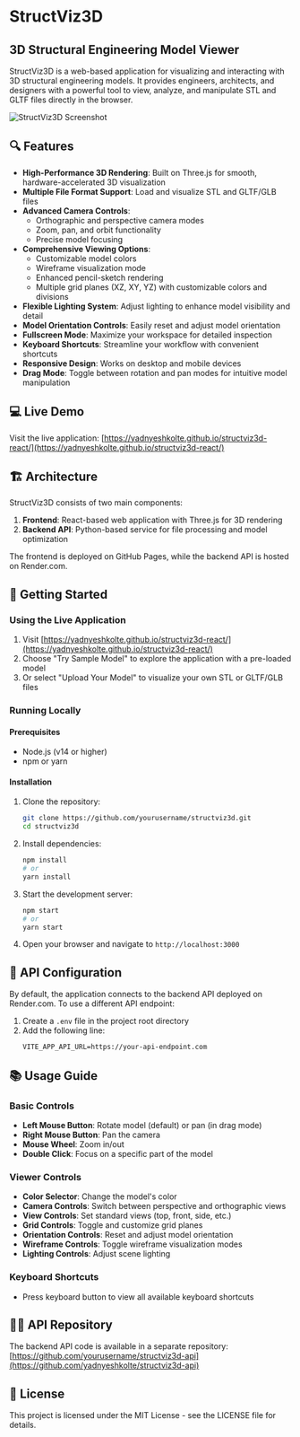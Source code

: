 # StructViz3D

## 3D Structural Engineering Model Viewer

StructViz3D is a web-based application for visualizing and interacting with 3D structural engineering models. It provides engineers, architects, and designers with a powerful tool to view, analyze, and manipulate STL and GLTF files directly in the browser.

![StructViz3D Screenshot](https://github.com/user-attachments/assets/6f509d6e-e994-4cdc-a0e9-497cc2f34722)

## 🔍 Features

- **High-Performance 3D Rendering**: Built on Three.js for smooth, hardware-accelerated 3D visualization
- **Multiple File Format Support**: Load and visualize STL and GLTF/GLB files
- **Advanced Camera Controls**:
  - Orthographic and perspective camera modes
  - Zoom, pan, and orbit functionality
  - Precise model focusing
- **Comprehensive Viewing Options**:
  - Customizable model colors
  - Wireframe visualization mode
  - Enhanced pencil-sketch rendering
  - Multiple grid planes (XZ, XY, YZ) with customizable colors and divisions
- **Flexible Lighting System**: Adjust lighting to enhance model visibility and detail
- **Model Orientation Controls**: Easily reset and adjust model orientation
- **Fullscreen Mode**: Maximize your workspace for detailed inspection
- **Keyboard Shortcuts**: Streamline your workflow with convenient shortcuts
- **Responsive Design**: Works on desktop and mobile devices
- **Drag Mode**: Toggle between rotation and pan modes for intuitive model manipulation

## 💻 Live Demo

Visit the live application: [https://yadnyeshkolte.github.io/structviz3d-react/](https://yadnyeshkolte.github.io/structviz3d-react/)

## 🏗️ Architecture

StructViz3D consists of two main components:

1. **Frontend**: React-based web application with Three.js for 3D rendering
2. **Backend API**: Python-based service for file processing and model optimization

The frontend is deployed on GitHub Pages, while the backend API is hosted on Render.com.

## 🚀 Getting Started

### Using the Live Application

1. Visit [https://yadnyeshkolte.github.io/structviz3d-react/](https://yadnyeshkolte.github.io/structviz3d-react/)
2. Choose "Try Sample Model" to explore the application with a pre-loaded model
3. Or select "Upload Your Model" to visualize your own STL or GLTF/GLB files

### Running Locally

#### Prerequisites

- Node.js (v14 or higher)
- npm or yarn

#### Installation

1. Clone the repository:
   ```bash
   git clone https://github.com/yourusername/structviz3d.git
   cd structviz3d
   ```

2. Install dependencies:
   ```bash
   npm install
   # or
   yarn install
   ```

3. Start the development server:
   ```bash
   npm start
   # or
   yarn start
   ```

4. Open your browser and navigate to `http://localhost:3000`

## 🔧 API Configuration

By default, the application connects to the backend API deployed on Render.com. To use a different API endpoint:

1. Create a `.env` file in the project root directory
2. Add the following line:
   ```
   VITE_APP_API_URL=https://your-api-endpoint.com
   ```

## 📚 Usage Guide

### Basic Controls

- **Left Mouse Button**: Rotate model (default) or pan (in drag mode)
- **Right Mouse Button**: Pan the camera
- **Mouse Wheel**: Zoom in/out
- **Double Click**: Focus on a specific part of the model

### Viewer Controls

- **Color Selector**: Change the model's color
- **Camera Controls**: Switch between perspective and orthographic views
- **View Controls**: Set standard views (top, front, side, etc.)
- **Grid Controls**: Toggle and customize grid planes
- **Orientation Controls**: Reset and adjust model orientation
- **Wireframe Controls**: Toggle wireframe visualization modes
- **Lighting Controls**: Adjust scene lighting

### Keyboard Shortcuts

- Press keyboard button to view all available keyboard shortcuts

## 👨‍💻 API Repository

The backend API code is available in a separate repository:
[https://github.com/yourusername/structviz3d-api](https://github.com/yadnyeshkolte/structviz3d-api)

## 📄 License

This project is licensed under the MIT License - see the LICENSE file for details.
